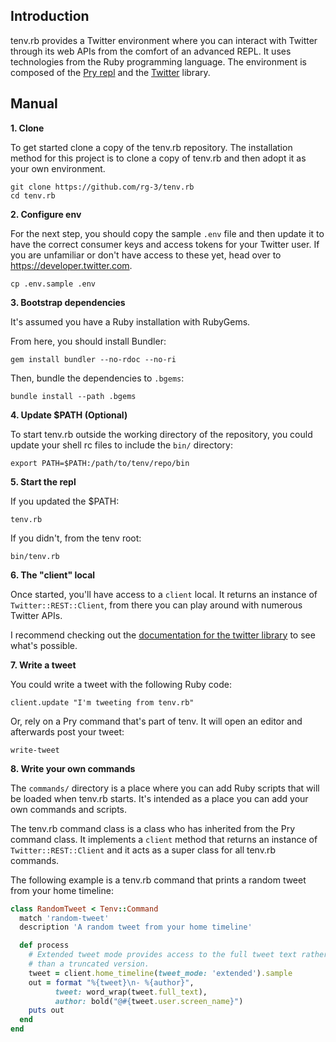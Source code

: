 ## Introduction

tenv.rb provides a Twitter environment where you can interact with Twitter through
its web APIs from the comfort of an advanced REPL. It uses technologies from the
Ruby programming language. The environment is composed of the [Pry repl](https://github.com/pry/pry)
and the [Twitter](https://github.com/sferik/twitter) library.

## Manual

__1. Clone__

To get started clone a copy of the tenv.rb repository.
The installation method for this project is to clone a copy of tenv.rb and
then adopt it as your own environment.  

	git clone https://github.com/rg-3/tenv.rb
	cd tenv.rb

__2. Configure env__

For the next step, you should copy the sample `.env` file and then update it to
have the correct consumer keys and access tokens for your Twitter user. If you
are unfamiliar or don't have access to these yet, head over to https://developer.twitter.com.

	cp .env.sample .env

__3. Bootstrap dependencies__

It's assumed you have a Ruby installation with RubyGems.

From here, you should install Bundler:

	gem install bundler --no-rdoc --no-ri

Then, bundle the dependencies to `.bgems`:

	bundle install --path .bgems

__4. Update $PATH (Optional)__

To start tenv.rb outside the working directory of the repository, you
could update your shell rc files to include the `bin/` directory:

	export PATH=$PATH:/path/to/tenv/repo/bin

__5. Start the repl__

If you updated the $PATH:

	tenv.rb

If you didn't, from the tenv root:

	bin/tenv.rb

__6. The "client" local__

Once started, you'll have access to a `client` local. It returns an instance
of `Twitter::REST::Client`, from there you can play around with numerous
Twitter APIs.

I recommend checking out the
[documentation for the twitter library](https://www.rubydoc.info/gems/twitter)
to see what's possible.

__7. Write a tweet__

You could write a tweet with the following Ruby code:

    client.update "I'm tweeting from tenv.rb"

Or, rely on a Pry command that's part of tenv. It will open an editor and
afterwards post your tweet:

    write-tweet

__8. Write your own commands__

The `commands/` directory is a place where you can add Ruby scripts that will be
loaded when tenv.rb starts. It's intended as a place you can add your own commands
and scripts.

The tenv.rb command class is a class who has inherited from the Pry command class.
It implements a `client` method that returns an instance of
`Twitter::REST::Client` and it acts as a super class for all tenv.rb commands.

The following example is a tenv.rb command that prints a random tweet from your
home timeline:

```ruby
class RandomTweet < Tenv::Command
  match 'random-tweet'
  description 'A random tweet from your home timeline'

  def process
    # Extended tweet mode provides access to the full tweet text rather
    # than a truncated version.
    tweet = client.home_timeline(tweet_mode: 'extended').sample
    out = format "%{tweet}\n- %{author}",
          tweet: word_wrap(tweet.full_text),
          author: bold("@#{tweet.user.screen_name}")
    puts out
  end
end
```
